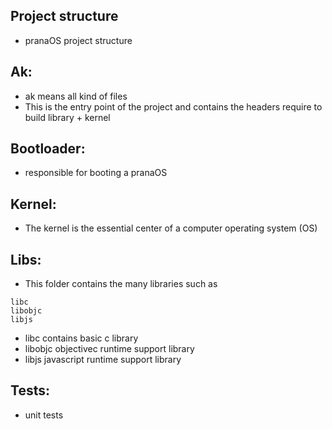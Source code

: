 ## Project structure

- pranaOS project structure

## Ak:
- ak means all kind of files
- This is the entry point of the project and contains the headers require to build library + kernel 

## Bootloader:
- responsible for booting a pranaOS 

## Kernel:
- The kernel is the essential center of a computer operating system (OS)


## Libs:
- This folder contains the many libraries such as 
```
libc
libobjc
libjs
```

- libc contains basic c library
- libobjc objectivec runtime support library
- libjs javascript runtime support library

## Tests:
- unit tests
